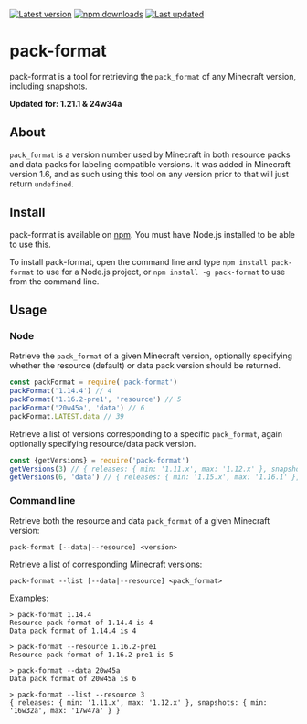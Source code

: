 [![Latest version](https://img.shields.io/github/v/release/Nixinova/pack-format?label=latest&style=flat-square)](https://github.com/Nixinova/pack-format/releases)
[![npm downloads](https://img.shields.io/npm/dt/pack-format?style=flat-square)](https://www.npmjs.com/package/pack-format)
[![Last updated](https://img.shields.io/github/release-date-pre/Nixinova/pack-format?label=updated&style=flat-square)](https://github.com/Nixinova/pack-format/releases)

# pack-format

pack-format is a tool for retrieving the `pack_format` of any Minecraft version, including snapshots.

**Updated for: 1.21.1 & 24w34a**

## About

`pack_format` is a version number used by Minecraft in both resource packs and data packs for labeling compatible versions.
It was added in Minecraft version 1.6, and as such using this tool on any version prior to that will just return `undefined`.

## Install

pack-format is available on [npm](https://www.npmjs.com/package/pack-format).
You must have Node.js installed to be able to use this.

To install pack-format, open the command line and type `npm install pack-format` to use for a Node.js project, or `npm install -g pack-format` to use from the command line.

## Usage

### Node

Retrieve the `pack_format` of a given Minecraft version, optionally specifying whether the resource (default) or data pack version should be returned.

```js
const packFormat = require('pack-format')
packFormat('1.14.4') // 4
packFormat('1.16.2-pre1', 'resource') // 5
packFormat('20w45a', 'data') // 6
packFormat.LATEST.data // 39
```

Retrieve a list of versions corresponding to a specific `pack_format`, again optionally specifying resource/data pack version.

```js
const {getVersions} = require('pack-format')
getVersions(3) // { releases: { min: '1.11.x', max: '1.12.x' }, snapshots: { min: '16w32a', max: '17w47a' } }
getVersions(6, 'data') // { releases: { min: '1.15.x', max: '1.16.1' }, snapshots: { min: '20w06a', max: '20w44a' } }
```

### Command line

Retrieve both the resource and data `pack_format` of a given Minecraft version:
```console
pack-format [--data|--resource] <version>
```

Retrieve a list of corresponding Minecraft versions:
```console
pack-format --list [--data|--resource] <pack_format>
```

Examples:
```console
> pack-format 1.14.4
Resource pack format of 1.14.4 is 4
Data pack format of 1.14.4 is 4

> pack-format --resource 1.16.2-pre1
Resource pack format of 1.16.2-pre1 is 5

> pack-format --data 20w45a
Data pack format of 20w45a is 6

> pack-format --list --resource 3
{ releases: { min: '1.11.x', max: '1.12.x' }, snapshots: { min: '16w32a', max: '17w47a' } }
```

